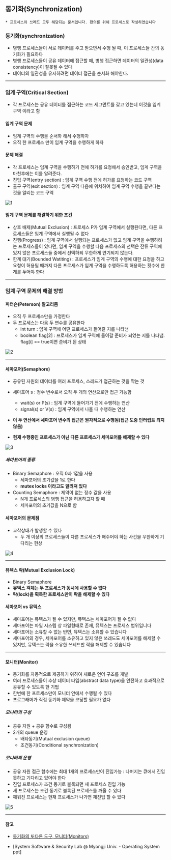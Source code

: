 ## 동기화(Synchronization)

	* 프로세스와 쓰레드 모두 해당되는 문서입니다. 편의를 위해 프로세스로 작성하였습니다

### 동기화(synchronization)

* 병행 프로세스들이 서로 데이터를 주고 받으면서 수행 될 때, 이 프로세스들 간의 동기화가 필요하다
* 병행 프로세스들이 공유 데이터에 접근할 때, 병행 접근하면 데이터의 일관성(data consistency)이 잘못될 수 있다
* 데이터의 일관성을 유지하려면 데이터 접근을 순서화 해야한다.

---
### 임계 구역(Critical Section)
* 각 프로세스는 공유 데이터를 접근하는 코드 세그먼트를 갖고 있는데 이것을 임계 구역 이라고 함
#### 임계 구역 문제
* 임계 구역의 수행을 순서화 해서 수행하자
* 오직 한 프로세스 만이 임계 구역을 수행하게 하자
#### 문제 해결
* 각 프로세스는 임계 구역을 수행하기 전에 허가를 요청해서 승인받고, 임계 구역을 마친후에는 이를 알려준다.
* 진입 구역(entry section) : 임계 구역 수행 전에 허가를 요청하는 코드 구역
* 출구 구역(exit section) : 임계 구역 다음에 위치하여 임계 구역 수행을 끝낸다는 것을 알리는 코드 구역

![1](https://user-images.githubusercontent.com/54322066/93604407-4c950500-fa00-11ea-9f4a-471bc1e5eac0.PNG)

#### 임계 구역 문제를 해결하기 위한 조건
* 상호 배제(Mutual Exclusion) : 프로세스 P가 임계 구역에서 실행된다면, 다른 프로세스들은 임계 구역에서 실행될 수 없다
* 진행(Progress) : 임계 구역에서 실행되는 프로세스가 없고 임계 구역을 수행하려는 프로세스들이 있다면, 임계 구역을 수행할 다음 프로세스의 선택은 잔류 구역에 있지 않은 프로세스들 중에서 선택하되 무한하게 연기되지 않는다.
* 한계 대기(Bounded Watiting) : 프로세스가 임계 구역의 수행에 대한 요청을 하고 요청이 허용될 때까지 다른 프로세스가 임계 구역을 수행하도록 허용하는 횟수에 한계를 두어야 한다

---
### 임계 구역 문제의 해결 방법

#### 피터슨(Peterson) 알고리즘
* 오직 두 프로세스만을 가정한다
* 두 프로세스는 다음 두 변수를 공유한다
	* int turn : 임계 구역에 어떤 프로세스가 들어갈 지를 나타냄
	* boolean flag[2] : 프로세스가 임계 구역에 들어갈 준비가 되었는 지를 나타냄. flag[i] == true이면 준비가 된 상태

![2](https://user-images.githubusercontent.com/54322066/93604412-4d2d9b80-fa00-11ea-91be-0422ff93ce2b.PNG)

---
#### 세마포어(Semaphore)
* 공유된 자원의 데이터를 여러 프로세스, 스레드가 접근하는 것을 막는 것

* 세마포어 s : 정수 변수로서 오직 두 개의 연산으로만 접근 가능함
	* wait(s) or P(s) :  임계 구역에 들어가기 전에 수행하는 연산
	* signal(s) or V(s) : 임계 구역에서 나올 때 수행하는 연산
	
* **이 두 연산에서 세마포어 변수의 접근은 원자적으로 수행됨(접근 도중 인터럽트 되지 않음)**

* **현재 수행중인 프로세스가 아닌 다른 프로세스가 세마포어를 해제할 수 있다**

![3](https://user-images.githubusercontent.com/54322066/93604413-4dc63200-fa00-11ea-8af9-7024bb8a1bad.PNG)

##### 세마포어의 종류
* Binary Semaphore : 오직 0과 1값을 사용
	* 세마포어의 초기값을 1로 한다
	* **mutex locks 이라고도 알려져 있다**
* Counting Semaphore : 제약이 없는 정수 값을 사용
	* N개 프로세스의 병행 접근을 허용하고자 할 때
	* 세마포어의 초기값을 N으로 함 
	

#### 세마포어의 문제점
* 교착상태가 발생할 수 있다
	* 두 개 이상의 프로세스들이 다른 프로세스가 해주어야 하는 사건을 무한하게 기다리는 현상

![4](https://user-images.githubusercontent.com/54322066/93604415-4dc63200-fa00-11ea-9f82-fb13833ba91e.PNG)

---
#### 뮤텍스 락(Mutual Exclusion Lock)

* Binary Semaphore
* **뮤텍스 객체는 두 프로세스가 동시에 사용할 수 없다**
* **락(lock)을 획득한 프로세스만이 락을 해제할 수 있다**



#### 세마포어 vs 뮤텍스
* 세마포어는 뮤텍스가 될 수 있지만, 뮤텍스는 세마포어가 될 수 없다
* 세마포어는 파일 시스템 상 파일형태로 존재, 뮤텍스는 프로세스 범위입니다
* 세마포어는 소유할 수 없는 반면, 뮤텍스는 소유할 수 있습니다
* 세마포어의 경우, 세마포어를 소유하고 있지 않은 쓰레드도 세마포어를 해제할 수 있지만, 뮤텍스는 락을 소유한 쓰레드만 락을 해제할 수 있습니다

---
#### 모니터(Monitor)

* 동기화를 자동적으로 제공하기 위하여 새로운 언어 구조를 개발
* 여러 프로세스들이 추상 데이터 타입(abstract data type)을 안전하고 효과적으로 공유할 수 있도록 한 기법
* 한번에 한 프로세스만이 모니터 안에서 수행될 수 있다
* 프로그래머가 직접 동기화 제약을 코딩할 필요가 없다

##### 모니터의 구성
* 공유 자원 + 공유 함수로 구성됨
* 2개의 queue 운영
	* 배타동기(Mutual exclusion queue)
	* 조건동기(Conditional synchronization)

##### 모니터의 운영
* 공유 자원 접근 함수에는 최대 1개의 프로세스만이 진입가능 : 나머지는 큐에서 진입못하고 기다리고 있어야 한다
* 진입 프로세스가 조건 동기로 블록되면 새 프로세스 진입 가능
* 새 프로세스는 조건 동기로 블록된 프로세스를 깨울 수 있다
* 깨워진 프로세스는 현재 프로세스가 나가면 재진입 할 수 있다

![5](https://user-images.githubusercontent.com/54322066/93604416-4e5ec880-fa00-11ea-849d-cb926ef52b11.PNG)

---
#### 참고
* [동기화의 또다른 도구, 모니터(Monitors)](https://velog.io/@zehye/%EB%8F%99%EA%B8%B0%ED%99%94%EC%9D%98-%EB%98%90%EB%8B%A4%EB%A5%B8-%EB%8F%84%EA%B5%AC-%EB%AA%A8%EB%8B%88%ED%84%B0Monitors)

* [System Software & Security Lab @ Myongji Univ. - Operating System ppt]
